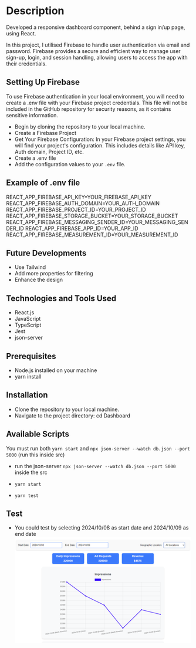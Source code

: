 # Description

Developed a responsive dashboard component, behind a sign in/up page, using React.

In this project, I utilised Firebase to handle user authentication via email and password. Firebase provides a secure and efficient way to manage user sign-up, login, and session handling, allowing users to access the app with their credentials.

## Setting Up Firebase

To use Firebase authentication in your local environment, you will need to create a .env file with your Firebase project credentials. This file will not be included in the GitHub repository for security reasons, as it contains sensitive information.

- Begin by cloning the repository to your local machine.
- Create a Firebase Project
- Get Your Firebase Configuration: In your Firebase project settings, you will find your project's configuration. This includes details like API key, Auth domain, Project ID, etc.
- Create a .env file
- Add the configuration values to your `.env` file.

## Example of .env file

REACT_APP_FIREBASE_API_KEY=YOUR_FIREBASE_API_KEY
REACT_APP_FIREBASE_AUTH_DOMAIN=YOUR_AUTH_DOMAIN
REACT_APP_FIREBASE_PROJECT_ID=YOUR_PROJECT_ID
REACT_APP_FIREBASE_STORAGE_BUCKET=YOUR_STORAGE_BUCKET
REACT_APP_FIREBASE_MESSAGING_SENDER_ID=YOUR_MESSAGING_SENDER_ID
REACT_APP_FIREBASE_APP_ID=YOUR_APP_ID
REACT_APP_FIREBASE_MEASUREMENT_ID=YOUR_MEASUREMENT_ID

## Future Developments

- Use Tailwind
- Add more properties for filtering
- Enhance the design

## Technologies and Tools Used

- React.js
- JavaScript
- TypeScript
- Jest
- json-server

## Prerequisites

- Node.js installed on your machine
- yarn install

## Installation

- Clone the repository to your local machine.
- Navigate to the project directory: cd Dashboard

## Available Scripts

You must run both `yarn start` and `npx json-server --watch db.json --port 5000` (run this inside src)

- run the json-server `npx json-server --watch db.json --port 5000` inside the src

- `yarn start`

- `yarn test`

## Test

- You could test by selecting 2024/10/08 as start date and 2024/10/09 as end date
  ![alt text](image.png)
